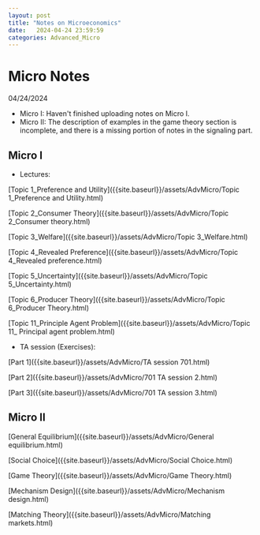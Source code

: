 ```yaml
---
layout: post
title: "Notes on Microeconomics"
date:   2024-04-24 23:59:59
categories: Advanced_Micro
---
```


# Micro Notes

04/24/2024
-  Micro I: Haven't finished uploading notes on Micro I.
-  Micro II: The description of examples in the game theory section is incomplete, and there is a missing portion of notes in the signaling part.

## Micro I

 - Lectures:

[Topic 1_Preference and Utility]({{site.baseurl}}/assets/AdvMicro/Topic 1_Preference and Utility.html)

[Topic 2_Consumer Theory]({{site.baseurl}}/assets/AdvMicro/Topic 2_Consumer theory.html)

[Topic 3_Welfare]({{site.baseurl}}/assets/AdvMicro/Topic 3_Welfare.html)

[Topic 4_Revealed Preference]({{site.baseurl}}/assets/AdvMicro/Topic 4_Revealed preference.html)

[Topic 5_Uncertainty]({{site.baseurl}}/assets/AdvMicro/Topic 5_Uncertainty.html)

[Topic 6_Producer Theory]({{site.baseurl}}/assets/AdvMicro/Topic 6_Producer Theory.html)

[Topic 11_Principle Agent Problem]({{site.baseurl}}/assets/AdvMicro/Topic 11_ Principal agent problem.html)


 - TA session (Exercises):

[Part 1]({{site.baseurl}}/assets/AdvMicro/TA session 701.html)

[Part 2]({{site.baseurl}}/assets/AdvMicro/701 TA session 2.html)

[Part 3]({{site.baseurl}}/assets/AdvMicro/701 TA session 3.html)

## Micro II


[General Equilibrium]({{site.baseurl}}/assets/AdvMicro/General equilibrium.html)

[Social Choice]({{site.baseurl}}/assets/AdvMicro/Social Choice.html)

[Game Theory]({{site.baseurl}}/assets/AdvMicro/Game Theory.html)

[Mechanism Design]({{site.baseurl}}/assets/AdvMicro/Mechanism design.html)

[Matching Theory]({{site.baseurl}}/assets/AdvMicro/Matching markets.html)
